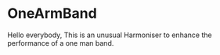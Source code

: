 # OneArmBand
Hello everybody, This is an unusual Harmoniser to enhance the performance of a one man band.
